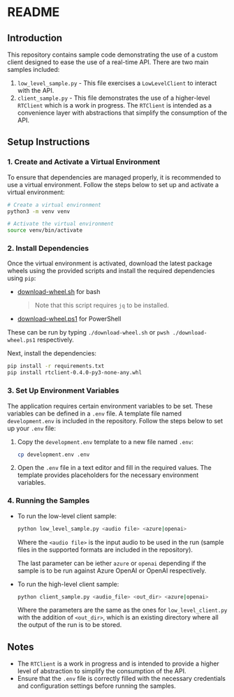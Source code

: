 # README

## Introduction

This repository contains sample code demonstrating the use of a custom client designed to ease the use of a real-time API. There are two main samples included:

1. `low_level_sample.py` - This file exercises a `LowLevelClient` to interact with the API.
2. `client_sample.py` - This file demonstrates the use of a higher-level `RTClient` which is a work in progress. The `RTClient` is intended as a convenience layer with abstractions that simplify the consumption of the API.

## Setup Instructions

### 1. Create and Activate a Virtual Environment

To ensure that dependencies are managed properly, it is recommended to use a virtual environment. Follow the steps below to set up and activate a virtual environment:

```sh
# Create a virtual environment
python3 -m venv venv

# Activate the virtual environment
source venv/bin/activate
```

### 2. Install Dependencies

Once the virtual environment is activated, download the latest package wheels using the provided scripts and install the required dependencies using `pip`:

- [download-wheel.sh](./download-wheel.sh) for bash
    > Note that this script requires `jq` to be installed.

- [download-wheel.ps1](./download-wheel.ps1) for PowerShell

These can be run by typing `./download-wheel.sh` or `pwsh ./download-wheel.ps1` respectively.


Next, install the dependencies:
```sh
pip install -r requirements.txt
pip install rtclient-0.4.0-py3-none-any.whl
```

### 3. Set Up Environment Variables

The application requires certain environment variables to be set. These variables can be defined in a `.env` file. A template file named `development.env` is included in the repository. Follow the steps below to set up your `.env` file:

1. Copy the `development.env` template to a new file named `.env`:

    ```sh
    cp development.env .env
    ```

2. Open the `.env` file in a text editor and fill in the required values. The template provides placeholders for the necessary environment variables.

### 4. Running the Samples

- To run the low-level client sample:

    ```sh
    python low_level_sample.py <audio file> <azure|openai>
    ```

    Where the `<audio file>` is the input audio to be used in the run (sample files in the supported formats are included in the repository).

    The last parameter can be iether `azure` or `openai` depending if the sample is to be run against Azure OpenAI or OpenAI respectively.

- To run the high-level client sample:

    ```sh
    python client_sample.py <audio_file> <out_dir> <azure|openai>
    ```

    Where the parameters are the same as the ones for `low_level_client.py` with the addition of `<out_dir>`, which is an existing directory where all the output of the run is to be stored.

## Notes

- The `RTClient` is a work in progress and is intended to provide a higher level of abstraction to simplify the consumption of the API.
- Ensure that the `.env` file is correctly filled with the necessary credentials and configuration settings before running the samples.
